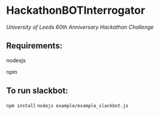 # HackathonBOTInterrogator
*University of Leeds 60th Anniversary Hackathon Challenge*

## Requirements:
nodesjs

npm

## To run slackbot:
`npm install`
`nodejs example/example_slackbot.js`
